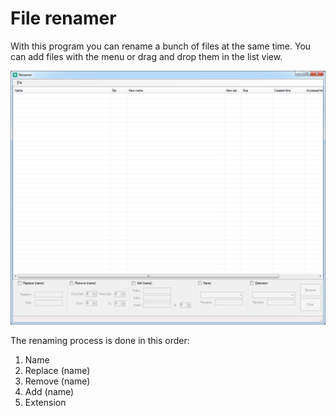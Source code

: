 # File renamer

With this program you can rename a bunch of files at the same time. You can add files with the menu or drag and drop them in the list view.

<p align="middle" ><img src="/images/renamer.png" alt="Renamer prog" width="1000"></p>

The renaming process is done in this order:

1. Name
2. Replace (name)
3. Remove (name)
4. Add (name)
5. Extension
